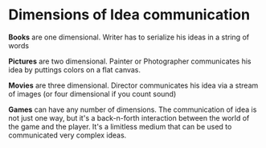 Dimensions of Idea communication
===

**Books** are one dimensional. Writer has to serialize his ideas in a string of words

**Pictures** are two dimensional. Painter or Photographer communicates his idea by puttings colors on a flat canvas.

**Movies** are three dimensional. Director communicates his idea via a stream of images (or four dimensional if you count sound)

**Games** can have any number of dimensions. The communication of idea is not just one way, but it's a back-n-forth interaction between the world of the game and the player. It's a limitless medium that can be used to communicated very complex ideas.

